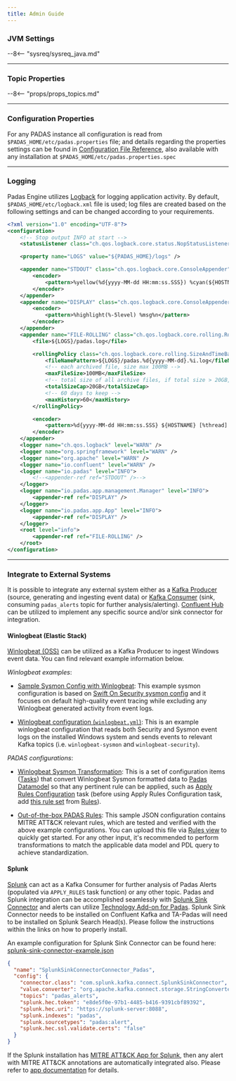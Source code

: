 ```yaml
---
title: Admin Guide
---
```


### JVM Settings
--8<-- "sysreq/sysreq_java.md"

---

### Topic Properties

--8<-- "props/props_topics.md"

---

### Configuration Properties
For any PADAS instance all configuration is read from `$PADAS_HOME/etc/padas.properties` file; and details regarding the properties settings can be found in [Configuration File Reference](config-reference.md), also available with any installation at `$PADAS_HOME/etc/padas.properties.spec`

---

### Logging
Padas Engine utilizes [Logback](https://logback.qos.ch/manual/configuration.html) for logging application activity.  By default, `$PADAS_HOME/etc/logback.xml` file is used; log files are created based on the following settings and can be changed according to your requirements.

```xml
<?xml version="1.0" encoding="UTF-8"?>
<configuration>
    <!-- Stop output INFO at start -->
    <statusListener class="ch.qos.logback.core.status.NopStatusListener" />

    <property name="LOGS" value="${PADAS_HOME}/logs" />

    <appender name="STDOUT" class="ch.qos.logback.core.ConsoleAppender">
        <encoder>
            <pattern>%yellow(%d{yyyy-MM-dd HH:mm:ss.SSS}) %cyan(${HOSTNAME}) %magenta([%thread]) %highlight(%-5level) %logger{36}.%M - %msg%n</pattern>
        </encoder>
    </appender>
    <appender name="DISPLAY" class="ch.qos.logback.core.ConsoleAppender">
        <encoder>
            <pattern>%highlight(%-5level) %msg%n</pattern>
        </encoder>
    </appender>
    <appender name="FILE-ROLLING" class="ch.qos.logback.core.rolling.RollingFileAppender">
        <file>${LOGS}/padas.log</file>

        <rollingPolicy class="ch.qos.logback.core.rolling.SizeAndTimeBasedRollingPolicy">
            <fileNamePattern>${LOGS}/padas.%d{yyyy-MM-dd}.%i.log</fileNamePattern>
            <!-- each archived file, size max 100MB -->
            <maxFileSize>100MB</maxFileSize>
            <!-- total size of all archive files, if total size > 20GB, it will delete old archived file -->
            <totalSizeCap>20GB</totalSizeCap>
            <!-- 60 days to keep -->
            <maxHistory>60</maxHistory>
        </rollingPolicy>

        <encoder>
            <pattern>%d{yyyy-MM-dd HH:mm:ss.SSS} ${HOSTNAME} [%thread] %-5level %logger{36}.%M - %msg%n</pattern>
        </encoder>
    </appender>
    <logger name="ch.qos.logback" level="WARN" />
    <logger name="org.springframework" level="WARN" />
    <logger name="org.apache" level="WARN" />
    <logger name="io.confluent" level="WARN" />
    <logger name="io.padas" level="INFO">
        <!--<appender-ref ref="STDOUT" />-->
    </logger>
    <logger name="io.padas.app.management.Manager" level="INFO">
        <appender-ref ref="DISPLAY" />
    </logger>
    <logger name="io.padas.app.App" level="INFO">
        <appender-ref ref="DISPLAY" />
    </logger>
    <root level="info">
        <appender-ref ref="FILE-ROLLING" />
    </root>
</configuration>
```

---

### Integrate to External Systems
It is possible to integrate any external system either as a [Kafka Producer](https://docs.confluent.io/platform/current/clients/producer.html) (source, generating and ingesting event data) or [Kafka Consumer](https://docs.confluent.io/platform/current/clients/consumer.html) (sink, consuming `padas_alerts` topic for further analysis/alerting).  [Confluent Hub](https://www.confluent.io/hub/) can be utilized to implement any specific source and/or sink connector for integration.

#### Winlogbeat (Elastic Stack)
[Winlogbeat (OSS)](https://www.elastic.co/downloads/beats/winlogbeat-oss) can be utilized as a Kafka Producer to ingest Windows event data.  You can find relevant example information below.

*Winlogbeat examples*:
- [Sample Sysmon Config with Winlogbeat](/assets/config/sysmonconfig-export-exclude-winlogbeat.xml): This example sysmon configuration is based on [Swift On Security sysmon config](https://github.com/SwiftOnSecurity/sysmon-config) and it focuses on default high-quality event tracing while excluding any Winlogbeat generated activity from event logs.

- [Winlogbeat configuration (`winlogbeat.yml`)](/assets/config/winlogbeat.yml): This is an example winlogbeat configuration that reads both Security and Sysmon event logs on the installed Windows system and sends events to relevant Kafka topics (i.e. `winlogbeat-sysmon` and `winlogbeat-security`).

*PADAS configurations*:

- [Winlogbeat Sysmon Transformation](/assets/config/PadasTasks_transform_winlogbeat_sysmon.json): This is a set of configuration items ([Tasks](user-guide.md#tasks)) that convert Winlogbeat Sysmon formatted data to [Padas Datamodel](datamodel-reference.md) so that any pertinent rule can be applied, such as [Apply Rules Configuration](/assets/config/PadasTasks_apply_rules_winlogbeat_sysmon.json) task (before using Apply Rules Configuration task, add [this rule set](/assets/config/PadasTasks_apply_rules_winlogbeat_sysmon.json) from [Rules](user-guide.md#rules)).

- [Out-of-the-box PADAS Rules](/assets/config/PadasRules_sample.json): This sample JSON configuration contains MITRE ATT&amp;CK relevant rules, which are tested and verified with the above example configurations.  You can upload this file via [Rules view](stream-config.md#rules) to quickly get started.  For any other input, it's recommended to perform transformations to match the applicable data model and PDL query to achieve standardization.

#### Splunk
[Splunk](https://www.splunk.com) can act as a Kafka Consumer for further analysis of Padas Alerts (populated via `APPLY_RULES` task function) or any other topic.  Padas and Splunk integration can be accomplished seamlessly with [Splunk Sink Connector](https://www.confluent.io/hub/splunk/kafka-connect-splunk) and alerts can utilize [Technology Add-on for Padas](https://github.com/seynur/TA_padas).  Splunk Sink Connector needs to be installed on Confluent Kafka and TA-Padas will need to be installed on Splunk Search Head(s).  Please follow the instructions within the links on how to properly install.

An example configuration for Splunk Sink Connector can be found here: [splunk-sink-connector-example.json](/assets/config/splunk-sink-connector-example.json)
```json
{
  "name": "SplunkSinkConnectorConnector_Padas",
  "config": {
    "connector.class": "com.splunk.kafka.connect.SplunkSinkConnector",
    "value.converter": "org.apache.kafka.connect.storage.StringConverter",
    "topics": "padas_alerts",
    "splunk.hec.token": "e8de5f0e-97b1-4485-b416-9391cbf89392",
    "splunk.hec.uri": "https://splunk-server:8088",
    "splunk.indexes": "padas",
    "splunk.sourcetypes": "padas:alert",
    "splunk.hec.ssl.validate.certs": "false"
  }
}
```

If the Splunk installation has [MITRE ATT&amp;CK App for Splunk](https://splunkbase.splunk.com/app/4617/), then any alert with MITRE ATT&amp;CK annotations are automatically integrated also.  Please refer to [app documentation](https://seynur.github.io/DA-ESS-MitreContent/) for details.

<!-- "value.converter": "io.confluent.connect.avro.AvroConverter",
"value.converter.schema.registry.url": "http://confluent-kafka-schema-registry-server:8081" -->
